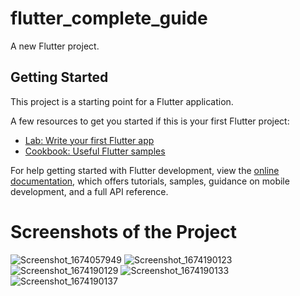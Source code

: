 # flutter_complete_guide

A new Flutter project.

## Getting Started

This project is a starting point for a Flutter application.

A few resources to get you started if this is your first Flutter project:

- [Lab: Write your first Flutter app](https://docs.flutter.dev/get-started/codelab)
- [Cookbook: Useful Flutter samples](https://docs.flutter.dev/cookbook)

For help getting started with Flutter development, view the
[online documentation](https://docs.flutter.dev/), which offers tutorials,
samples, guidance on mobile development, and a full API reference.
# Screenshots of the Project
![Screenshot_1674057949](https://user-images.githubusercontent.com/85030155/213620173-5a5d581e-97e7-42f5-a149-f0a9932127d8.png)
![Screenshot_1674190123](https://user-images.githubusercontent.com/85030155/213620179-a1a506a4-0370-47c4-8ba0-115bbda210d8.png)
![Screenshot_1674190129](https://user-images.githubusercontent.com/85030155/213620182-8ed0f1b6-bf67-41af-a0e0-130d4265f95c.png)
![Screenshot_1674190133](https://user-images.githubusercontent.com/85030155/213620190-011faa43-5d9b-4c05-8451-889b136ffd1d.png)
![Screenshot_1674190137](https://user-images.githubusercontent.com/85030155/213620193-a2f3d1fd-0520-42f9-b06e-51527fce747d.png)
